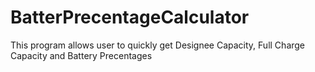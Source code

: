 # BatterPrecentageCalculator
This program allows user to quickly get Designee Capacity, Full Charge Capacity and Battery Precentages
